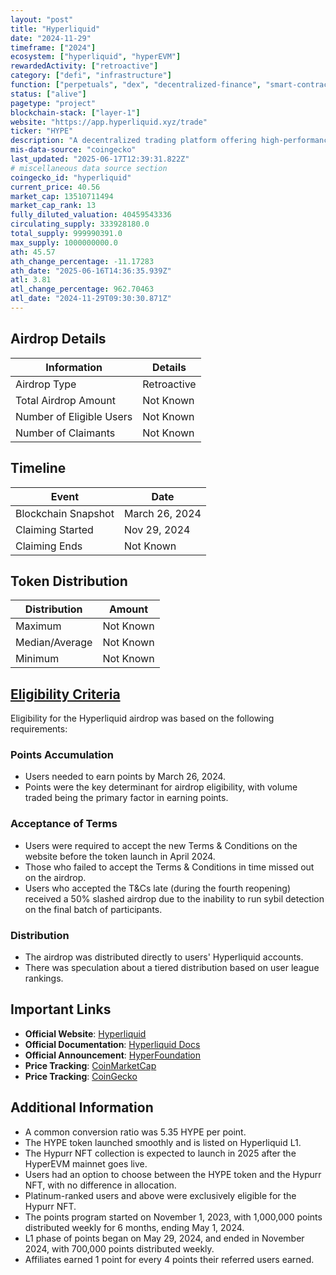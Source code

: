 ```yaml
---
layout: "post"
title: "Hyperliquid"
date: "2024-11-29"
timeframe: ["2024"]
ecosystem: ["hyperliquid", "hyperEVM"]
rewardedActivity: ["retroactive"]
category: ["defi", "infrastructure"]
function: ["perpetuals", "dex", "decentralized-finance", "smart-contract-platform"]
status: ["alive"]
pagetype: "project"
blockchain-stack: ["layer-1"]
website: "https://app.hyperliquid.xyz/trade"
ticker: "HYPE"
description: "A decentralized trading platform offering high-performance perpetual futures trading and innovative DeFi solutions."
mis-data-source: "coingecko"
last_updated: "2025-06-17T12:39:31.822Z"
# miscellaneous data source section
coingecko_id: "hyperliquid"
current_price: 40.56
market_cap: 13510711494
market_cap_rank: 13
fully_diluted_valuation: 40459543336
circulating_supply: 333928180.0
total_supply: 999990391.0
max_supply: 1000000000.0
ath: 45.57
ath_change_percentage: -11.17283
ath_date: "2025-06-16T14:36:35.939Z"
atl: 3.81
atl_change_percentage: 962.70463
atl_date: "2024-11-29T09:30:30.871Z"
---
```


## Airdrop Details

| Information              | Details     |
| ------------------------ | ----------- |
| Airdrop Type             | Retroactive |
| Total Airdrop Amount     | Not Known   |
| Number of Eligible Users | Not Known   |
| Number of Claimants      | Not Known   |

## Timeline

| Event               | Date           |
| ------------------- | -------------- |
| Blockchain Snapshot | March 26, 2024 |
| Claiming Started    | Nov 29, 2024   |
| Claiming Ends       | Not Known      |

## Token Distribution

| Distribution   | Amount    |
| -------------- | --------- |
| Maximum        | Not Known |
| Median/Average | Not Known |
| Minimum        | Not Known |

## [Eligibility Criteria](https://x.com/HyperliquidX/status/1862402701705060486)

Eligibility for the Hyperliquid airdrop was based on the following requirements:

### Points Accumulation
- Users needed to earn points by March 26, 2024.
- Points were the key determinant for airdrop eligibility, with volume traded being the primary factor in earning points.

### Acceptance of Terms
- Users were required to accept the new Terms & Conditions on the website before the token launch in April 2024.
- Those who failed to accept the Terms & Conditions in time missed out on the airdrop.
- Users who accepted the T&Cs late (during the fourth reopening) received a 50% slashed airdrop due to the inability to run sybil detection on the final batch of participants.

### Distribution
- The airdrop was distributed directly to users' Hyperliquid accounts.
- There was speculation about a tiered distribution based on user league rankings.

## Important Links

- **Official Website**: [Hyperliquid](https://app.hyperliquid.xyz/trade)
- **Official Documentation**: [Hyperliquid Docs](https://hyperliquid.gitbook.io/hyperliquid-docs/points)
- **Official Announcement**: [HyperFoundation](https://hyperfoundation.org/)
- **Price Tracking**: [CoinMarketCap](https://coinmarketcap.com/currencies/hyperliquid)
- **Price Tracking**: [CoinGecko](https://www.coingecko.com/en/coins/hyperliquid)

## Additional Information

- A common conversion ratio was 5.35 HYPE per point.
- The HYPE token launched smoothly and is listed on Hyperliquid L1.
- The Hypurr NFT collection is expected to launch in 2025 after the HyperEVM mainnet goes live.
- Users had an option to choose between the HYPE token and the Hypurr NFT, with no difference in allocation.
- Platinum-ranked users and above were exclusively eligible for the Hypurr NFT.
- The points program started on November 1, 2023, with 1,000,000 points distributed weekly for 6 months, ending May 1, 2024.
- L1 phase of points began on May 29, 2024, and ended in November 2024, with 700,000 points distributed weekly.
- Affiliates earned 1 point for every 4 points their referred users earned.
